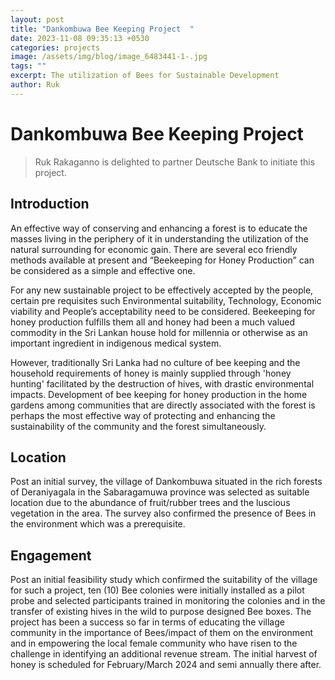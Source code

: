 ```yaml
---
layout: post
title: "Dankombuwa Bee Keeping Project  "
date: 2023-11-08 09:35:13 +0530
categories: projects
image: /assets/img/blog/image_6483441-1-.jpg
tags: ""
excerpt: The utilization of Bees for Sustainable Development
author: Ruk
---
```

# Dankombuwa Bee Keeping Project

> Ruk Rakaganno is delighted to partner Deutsche Bank to initiate this project. 

## Introduction

An effective way of conserving and enhancing a forest is to educate the masses living in the periphery of it in understanding the utilization of  the natural surrounding  for economic gain. There are several eco friendly methods available at present and “Beekeeping for Honey Production” can be considered as a simple and effective one. 

For any new sustainable project to be effectively accepted by the people, certain pre requisites such Environmental suitability, Technology, Economic viability and People’s acceptability need to be considered. Beekeeping for honey production fulfills them all and honey had been a much valued commodity in the Sri Lankan house hold for millennia or otherwise as an important ingredient in indigenous medical system. 

However, traditionally Sri Lanka had no culture of bee keeping and the household requirements of honey is mainly supplied through 'honey hunting' facilitated by  the destruction of hives, with drastic environmental impacts. Development of bee keeping for honey production in the home gardens among communities that are directly associated with the forest is perhaps the most effective way of protecting and enhancing the sustainability of the community and the forest simultaneously. 

## Location

Post an initial survey, the village of Dankombuwa situated in the rich forests of Deraniyagala in the Sabaragamuwa province was selected as suitable location due to the abundance of  fruit/rubber trees and the luscious vegetation in the area. The survey also confirmed the presence of Bees in the environment which was a prerequisite. 

## Engagement

Post an initial feasibility study which confirmed the suitability of the village for such a project, ten (10) Bee colonies were initially installed as a pilot probe and  selected participants trained in monitoring the colonies and in the transfer of existing hives in the wild to purpose designed Bee boxes. The project has been a success so far in terms of educating the village community in the importance of Bees/impact of them on the  environment and in empowering  the local female community who have risen to the challenge in identifying an additional revenue stream. The initial harvest of honey is scheduled for February/March 2024 and semi annually there after.